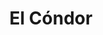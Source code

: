 ---
title: "El Cóndor"
url: /ciudad-autonoma-de-buenos-aires/el-condor-avenida-lope-de-vega/
shop: Bäckerei
---